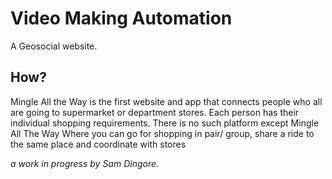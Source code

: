 # Video Making Automation
A Geosocial website.

## How?
Mingle All the Way is the first website and app that connects people who all are going to supermarket or department stores.
 Each person has their individual shopping requirements.
 There is no such platform except Mingle All The Way Where you can go for shopping in pair/ group, share a ride to the same place and coordinate with stores



*a work in progress by Sam Dingore.*
